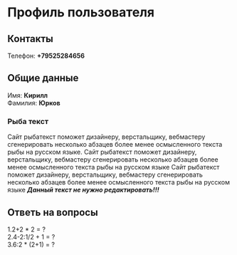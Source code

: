 <h1>Профиль пользователя</h1>
<h2>Контакты</h2>
Телефон: <strong>+79525284656</strong>
<h2>Общие данные</h2>
Имя: <strong>Кирилл</strong> <br>
Фамилия: <strong>Юрков</strong>
<h3>Рыба текст</h3>
<p>
      Сайт рыбатекст поможет дизайнеру, верстальщику, вебмастеру сгенерировать
      несколько абзацев более менее осмысленного текста рыбы на русском языке.
      Сайт рыбатекст поможет дизайнеру, верстальщику, вебмастеру сгенерировать
      несколько абзацев более менее осмысленного текста рыбы на русском языке
      Сайт рыбатекст поможет дизайнеру, верстальщику, вебмастеру сгенерировать
      несколько абзацев более менее осмысленного текста рыбы на русском языке
      <strong><em>Данный текст не нужно редактировать!!!</em></strong>
    </p>
    <h2>Ответь на вопросы</h2>
    1.2+2 * 2 = ? <br />
    2.4-2:1/2 + 1 = ? <br />
    3.6:2 * (2+1) = ?
